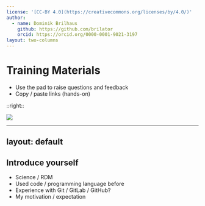 ```yaml
---
license: '[CC-BY 4.0](https://creativecommons.org/licenses/by/4.0/)'
author:
  - name: Dominik Brilhaus
    github: https://github.com/brilator
    orcid: https://orcid.org/0000-0001-9021-3197
layout: two-columns
---
```


# Training Materials

- Use the pad to raise questions and feedback
- Copy / paste links (hands-on)

::right::

<a href="https://pad.hhu.de/8bwBC7pyRL2tFFOWMQzm1Q" target="_blank"> <img src="/images-tm/ceplas/qr-code-hhu-pad.png"></a>

---
layout: default
---

## Introduce yourself

- Science / RDM
- Used code / programming language before
- Experience with Git / GitLab / GitHub?
- My motivation / expectation
